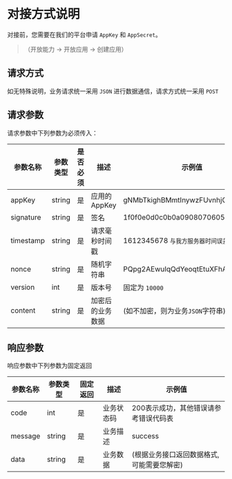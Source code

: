 # 对接方式说明

对接前，您需要在我们的平台申请 `AppKey` 和 `AppSecret`。 

> （开放能力 -> 开放应用 -> 创建应用）

## 请求方式

如无特殊说明，业务请求统一采用 `JSON` 进行数据通信，请求方式统一采用 `POST`

## 请求参数

请求参数中下列参数为必须传入：

| 参数名称  | 参数类型 | 是否必须 | 描述             | 示例值                                     |
| --------- | -------- | -------- | ---------------- | ------------------------------------------ |
| appKey    | string   | 是       | 应用的AppKey     | gNMbTkighBMmtInywzFUvnhjOYz3xh6P           |
| signature | string   | 是       | 签名             | 1f0f0e0d0c0b0a090807060504030201           |
| timestamp | string   | 是       | 请求毫秒时间戳   | 1612345678 `与我方服务器时间误差小于1分钟` |
| nonce     | string   | 是       | 随机字符串       | PQpg2AEwuIqQdYeoqtEtuXFhALF6oOgY           |
| version   | int      | 是       | 版本号           | 固定为 `10000`                             |
| content   | string   | 是       | 加密后的业务数据 | (如不加密，则为业务`JSON`字符串)           |

## 响应参数

响应参数中下列参数为固定返回

| 参数名称 | 参数类型 | 固定返回 | 描述       | 示例值                                     |
| -------- | -------- | -------- | ---------- | ------------------------------------------ |
| code     | int      | 是       | 业务状态码 | 200表示成功，其他错误请参考错误代码表      | 200 |
| message  | string   | 是       | 业务描述   | success                                    |
| data     | string   | 是       | 业务数据   | (根据业务接口返回数据格式, 可能需要您解密) |


